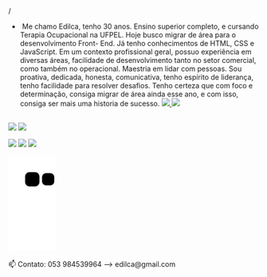 ##

/

-   <div>
     <img src="capa.gif" alt="" srcset="" />
                 Me chamo Edilca, tenho 30 anos.
                     Ensino superior completo, e cursando Terapia Ocupacional na UFPEL. Hoje busco migrar de área para o desenvolvimento Front- End. Já tenho conhecimentos de HTML, CSS e JavaScript. 
                 Em um contexto profissional geral, possuo experiência em diversas áreas, facilidade de desenvolvimento tanto no setor comercial, como também no     operacional. Maestria em lidar com pessoas. 
                    Sou proativa, dedicada, honesta, comunicativa, tenho espírito de liderança, tenho facilidade para resolver desafios.
                 Tenho certeza que com foco e determinação, consiga migrar de área ainda esse ano, e com isso, consiga ser mais uma historia de sucesso.
         
      <a href="https://github.com/edilca">
      <img height="130em" src="https://github-readme-stats.vercel.app/api?username=Edilca_icons=true&theme=dark&include_all_commits=true&count_private=true"/>
      <img height="130em" src="https://github-readme-stats.vercel.app/api/top-langs/?username=Edilca&layout=compact&langs_count=7&theme=dark"/>
      </div>
      
      ##
      
      </div>
    
    </div>

##

<div> 
  <a href="https://www.youtube.com/channel/UCf9_embf24AMNoN77pF02cA" target="_blank"><img src="https://img.shields.io/badge/YouTube-FF0000?style=for-the-badge&logo=youtube&logoColor=white" target="_blank"></a>
  <a href="https://www.instagram.com/edilca_costa/" target="_blank"><img src="https://img.shields.io/badge/-Instagram-%23E4405F?style=for-the-badge&logo=instagram&logoColor=white" target="_blank"></a>

<a href="discord" target="_blank"><img src="https://img.shields.io/badge/Discord-7289DA?style=for-the-badge&logo=discord&logoColor=white" target="_blank"></a>
<a href = "mailto:edilca@gmail.com"><img src="https://img.shields.io/badge/-Gmail-%23333?style=for-the-badge&logo=gmail&logoColor=white" target="_blank"></a>
<a href="https://www.linkedin.com/in/edilca-costa-624254218/" target="_blank"><img src="https://img.shields.io/badge/-LinkedIn-%230077B5?style=for-the-badge&logo=linkedin&logoColor=white" target="_blank"></a>

![Snake animation](https://github.com/rafaballerini/rafaballerini/blob/output/github-contribution-grid-snake.svg)

</div>
📫 Contato: 053 984539964 --> edilca@gmail.com

